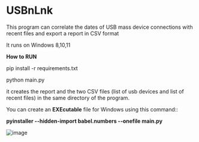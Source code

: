 # USBnLnk
This program can correlate the dates of USB mass device connections with recent files and  export a report in CSV format

It runs on Windows 8,10,11

**How to RUN**

pip install -r requirements.txt

python main.py

it creates the report and the two CSV files (list of usb devices and list of recent files) in the same directory of the program.

You can create an **EXEcutable** file for Windows using this command::

 **pyinstaller --hidden-import babel.numbers --onefile main.py**

![image](https://github.com/nannib/USBnLnk/assets/12171140/287f55b8-b3c1-4729-8c26-09167c2065a8)


